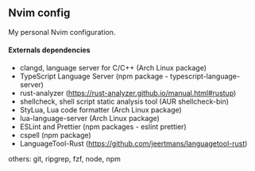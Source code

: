 ## Nvim config

My personal Nvim configuration.

#### Externals dependencies

- clangd, language server for C/C++ (Arch Linux package)
- TypeScript Language Server (npm package - typescript-language-server)
- rust-analyzer (https://rust-analyzer.github.io/manual.html#rustup)
- shellcheck, shell script static analysis tool (AUR shellcheck-bin)
- StyLua, Lua code formatter (Arch Linux package)
- lua-language-server (Arch Linux package)
- ESLint and Prettier (npm packages - eslint prettier)
- cspell (npm package)
- LanguageTool-Rust (https://github.com/jeertmans/languagetool-rust)

others: git, ripgrep, fzf, node, npm
